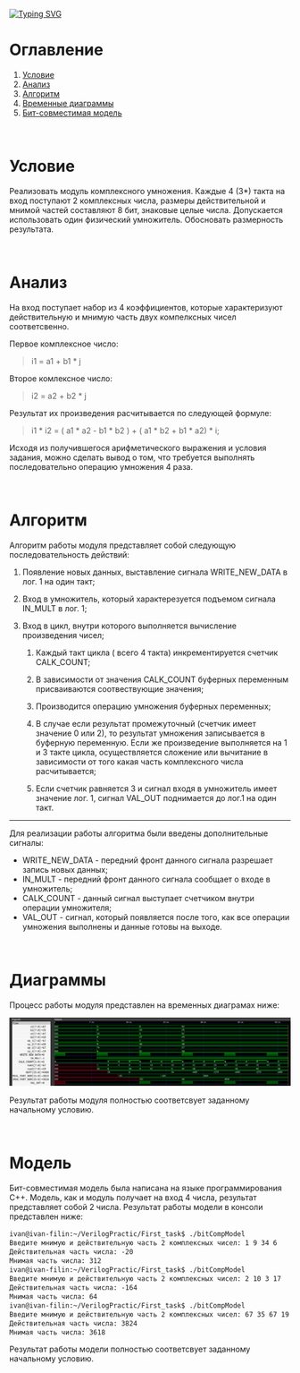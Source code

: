 [![Typing SVG](https://readme-typing-svg.herokuapp.com?size=30&color=22F723&vCenter=true&lines=%D0%A1omplex+multiplier)](https://git.io/typing-svg)
  
# Оглавление
<div class = "intro">  

1. [Условие](#Условие) 
2. [Анализ](#Анализ) 
3. [Алгоритм](#Алгоритм)  
4. [Временные диаграммы](#Диаграммы)  
5. [Бит-совместимая модель](#модель)  

</div><br>


# Условие  
<p>
Реализовать модуль комплексного умножения. Каждые 4 (3*) такта на вход поступают 2 комплексных числа, размеры действительной и мнимой частей составляют 8 бит, знаковые целые числа. Допускается использовать один физический умножитель. Обосновать размерность результата.
</p>
<br>  

# Анализ
<p>  
На вход поступает набор из 4 коэффициентов, которые характеризуют действительную и мнимую часть двух компелксных чисел соответсвенно.

Первое комплексное число:  
>i1 = a1 + b1 * j  

Второе комлексное число:
>i2 = a2 + b2 * j  

Результат их произведения расчитывается по следующей формуле:
>i1 * i2 = ( a1 * a2 - b1 * b2 ) + ( a1 * b2 + b1 * a2) * i;  

Исходя из получившегося арифметического выражения и условия задания, можно сделать вывод о том, что требуется выполнять последовательно операцию умножения 4 раза.  

</p>
<br>  

# Алгоритм  

<p>
 Алгоритм работы модуля представляет собой следующую последовательность действий:  
</p>

<div class = "intro">  

1. Появление новых данных, выставление сигнала WRITE_NEW_DATA в лог. 1 на один такт;  

2. Вход в умножитель, который характерезуется подъемом сигнала IN_MULT в лог. 1;

1. Вход в цикл, внутри которого выполняется вычисление произведения чисел;  

   1. Каждый такт цикла ( всего 4 такта) инкрементируется счетчик CALK_COUNT;  

   2. В зависимости от значения CALK_COUNT буферных переменным присваиваются
  соотвествующие значения;  

   3. Производится операцию умножения буферных переменных;  

   4. В случае если результат промежуточный (счетчик имеет значение 0 или 2), то результат умножения записывается в буферную переменную. Если же произведение выполняется на 1 и 3 такте цикла, осуществляется сложение или вычитание в зависимости от того какая часть комплексного числа расчитывается;  

   5. Если счетчик равняется 3 и сигнал входя в умножитель имеет значение лог. 1, сигнал VAL_OUT поднимается до лог.1 на один такт.  
    
</div>  

---
<p>
 Для реализации работы алгоритма были введены дополнительные сигналы:  
</p>  

<div class = "intro">  

- WRITE_NEW_DATA - передний фронт данного сигнала разрешает запись новых данных;
- IN_MULT - передний фронт данного сигнала сообщает о входе в умножитель;
- СALK_COUNT - данный сигнал выступает счетчиком внутри операции умножителя;  
- VAL_OUT - сигнал, который появляется после того, как все операции умножения выполнены и данные готовы на выходе. 

</div>  

<br>  

# Диаграммы
<p>
Процесс работы модуля представлен на временных диаграмах ниже:
</p>  

![Временные диаграммы](./times_diagrams/time_diagramm.png)

<p>
Результат работы модуля полностью соответсвует заданному начальному условию.
</p>  


<br>  


# Модель
<p>
Бит-совместимая модель была написана на языке программирования C++. Модель, как и модуль получает на вход 4 числа, результат представляет собой 2 числа. Результат работы модели в консоли представлен ниже:  


```shell
ivan@ivan-filin:~/VerilogPractic/First_task$ ./bitCompModel 
Введите мнимую и действительную часть 2 комплексных чисел: 1 9 34 6
Действительная часть числа: -20 
Мнимая часть числа: 312 
ivan@ivan-filin:~/VerilogPractic/First_task$ ./bitCompModel 
Введите мнимую и действительную часть 2 комплексных чисел: 2 10 3 17
Действительная часть числа: -164 
Мнимая часть числа: 64 
ivan@ivan-filin:~/VerilogPractic/First_task$ ./bitCompModel 
Введите мнимую и действительную часть 2 комплексных чисел: 67 35 67 19
Действительная часть числа: 3824 
Мнимая часть числа: 3618 
```
</p>

<p>
Результат работы модели полностью соответсвует заданному начальному условию.
</p>  

<br>  
 
